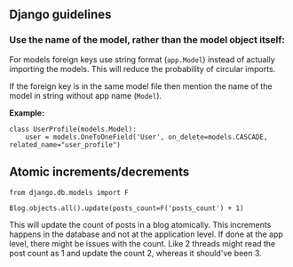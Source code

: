 ## Django guidelines

### Use the name of the model, rather than the model object itself:
For models foreign keys use string format (`app.Model`) instead of actually importing the models. This will reduce
the probability of circular imports.

If the foreign key is in the same model file then mention the name of the model in string without app name (`Model`).

**Example:**

```
class UserProfile(models.Model):
    user = models.OneToOneField('User', on_delete=models.CASCADE, related_name="user_profile")
```

## Atomic increments/decrements

```
from django.db.models import F

Blog.objects.all().update(posts_count=F('posts_count') + 1)
```

This will update the count of posts in a blog atomically. This increments happens in the database and not at the application
level. If done at the app level, there might be issues with the count. Like 2 threads might read the post count as 1 and 
update the count 2, whereas it should've been 3.

